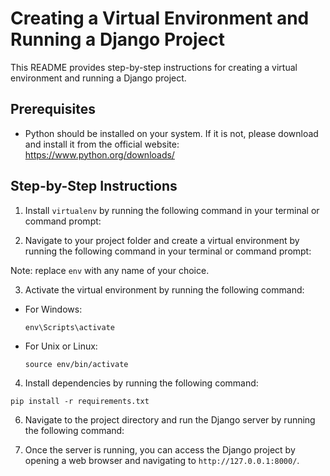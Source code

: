 # Creating a Virtual Environment and Running a Django Project

This README provides step-by-step instructions for creating a virtual environment and running a Django project.

## Prerequisites

- Python should be installed on your system. If it is not, please download and install it from the official website: https://www.python.org/downloads/

## Step-by-Step Instructions

1. Install `virtualenv` by running the following command in your terminal or command prompt:


2. Navigate to your project folder and create a virtual environment by running the following command in your terminal or command prompt:


Note: replace `env` with any name of your choice.

3. Activate the virtual environment by running the following command:

- For Windows: 

  ```
  env\Scripts\activate
  ```

- For Unix or Linux:

  ```
  source env/bin/activate
  ```

4. Install dependencies by running the following command:

```commandline
pip install -r requirements.txt
```

6. Navigate to the project directory and run the Django server by running the following command:

7. Once the server is running, you can access the Django project by opening a web browser and navigating to `http://127.0.0.1:8000/`.
